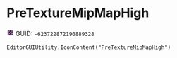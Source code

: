 # PreTextureMipMapHigh
![](/img/PreTextureMipMapHigh.png)
GUID: `-623722872190889328`
```
EditorGUIUtility.IconContent("PreTextureMipMapHigh")
```
